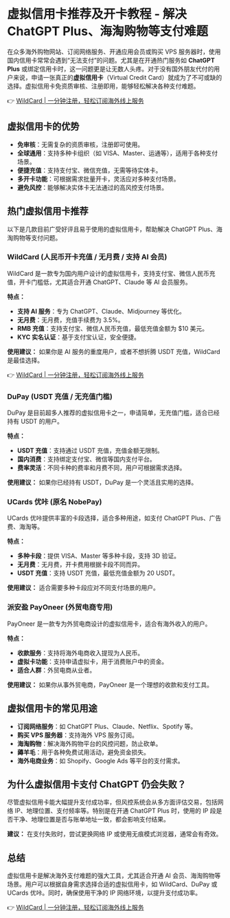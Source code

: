 # 虚拟信用卡推荐及开卡教程 - 解决 ChatGPT Plus、海淘购物等支付难题

在众多海外购物网站、订阅网络服务、开通应用会员或购买 VPS 服务器时，使用国内信用卡常常会遇到“无法支付”的问题。尤其是在开通热门服务如 **ChatGPT Plus** 或绑定信用卡时，这一问题更是让无数人头疼。对于没有国外朋友代付的用户来说，申请一张真正的**虚拟信用卡**（Virtual Credit Card）就成为了不可或缺的选择。虚拟信用卡免资质审核、注册即用，能够轻松解决各种支付难题。

👉 [WildCard | 一分钟注册，轻松订阅海外线上服务](https://bbtdd.com/WildCard)

## 虚拟信用卡的优势

- **免审核**：无需复杂的资质审核，注册即可使用。
- **全球通用**：支持多种卡组织（如 VISA、Master、运通等），适用于各种支付场景。
- **便捷充值**：支持支付宝、微信充值，无需等待实体卡。
- **多开卡功能**：可根据需求批量开卡，灵活应对多种支付场景。
- **避免风控**：能够解决实体卡无法通过的高风控支付场景。

## 热门虚拟信用卡推荐

以下是几款目前广受好评且易于使用的虚拟信用卡，帮助解决 ChatGPT Plus、海淘购物等支付问题。

### WildCard (人民币开卡充值 / 无月费 / 支持 AI 会员)

WildCard 是一款专为国内用户设计的虚拟信用卡，支持支付宝、微信人民币充值，开卡门槛低，尤其适合开通 ChatGPT、Claude 等 AI 会员服务。

**特点：**
- **支持 AI 服务**：专为 ChatGPT、Claude、Midjourney 等优化。
- **无月费**：无月费，充值手续费为 3.5%。
- **RMB 充值**：支持支付宝、微信人民币充值，最低充值金额为 $10 美元。
- **KYC 实名认证**：基于支付宝认证，安全便捷。

**使用建议：** 如果你是 AI 服务的重度用户，或者不想折腾 USDT 充值，WildCard 是最佳选择。

👉 [WildCard | 一分钟注册，轻松订阅海外线上服务](https://bbtdd.com/WildCard)

### DuPay (USDT 充值 / 无充值门槛)

DuPay 是目前超多人推荐的虚拟信用卡之一，申请简单，无充值门槛，适合已经持有 USDT 的用户。

**特点：**
- **USDT 充值**：支持通过 USDT 充值，充值金额无限制。
- **国内消费**：支持绑定支付宝、微信等国内支付平台。
- **费率灵活**：不同卡种的费率和月费不同，用户可根据需求选择。

**使用建议：** 如果你已经持有 USDT，DuPay 是一个灵活且实用的选择。

### UCards 优咔 (原名 NobePay)

UCards 优咔提供丰富的卡段选择，适合多种用途，如支付 ChatGPT Plus、广告费、海淘等。

**特点：**
- **多种卡段**：提供 VISA、Master 等多种卡段，支持 3D 验证。
- **无月费**：无月费，开卡费用根据卡段不同而异。
- **USDT 充值**：支持 USDT 充值，最低充值金额为 20 USDT。

**使用建议：** 适合需要多种卡段应对不同支付场景的用户。

### 派安盈 PayOneer (外贸电商专用)

PayOneer 是一款专为外贸电商设计的虚拟信用卡，适合有海外收入的用户。

**特点：**
- **收款服务**：支持将海外电商收入提现为人民币。
- **虚拟卡功能**：支持申请虚拟卡，用于消费账户中的资金。
- **适合人群**：外贸电商从业者。

**使用建议：** 如果你从事外贸电商，PayOneer 是一个理想的收款和支付工具。

## 虚拟信用卡的常见用途

- **订阅网络服务**：如 ChatGPT Plus、Claude、Netflix、Spotify 等。
- **购买 VPS 服务器**：支持海外 VPS 服务订阅。
- **海淘购物**：解决海外购物平台的风控问题，防止砍单。
- **薅羊毛**：用于各种免费试用活动，避免资金损失。
- **海外电商业务**：如 Shopify、Google Ads 等平台的支付需求。

## 为什么虚拟信用卡支付 ChatGPT 仍会失败？

尽管虚拟信用卡能大幅提升支付成功率，但风控系统会从多方面评估交易，包括网络 IP、地理位置、支付频率等。特别是在开通 ChatGPT Plus 时，使用的 IP 段是否干净、地理位置是否与账单地址一致，都会影响支付结果。

**建议：** 在支付失败时，尝试更换网络 IP 或使用无痕模式浏览器，通常会有奇效。

## 总结

虚拟信用卡是解决海外支付难题的强大工具，尤其适合开通 AI 会员、海淘购物等场景。用户可以根据自身需求选择合适的虚拟信用卡，如 WildCard、DuPay 或 UCards 优咔。同时，确保使用干净的 IP 网络环境，以提升支付成功率。

👉 [WildCard | 一分钟注册，轻松订阅海外线上服务](https://bbtdd.com/WildCard)